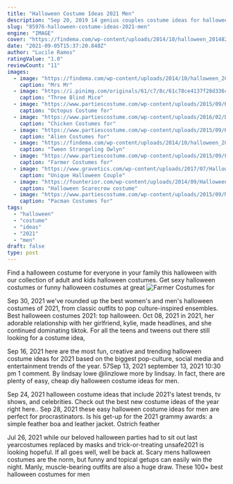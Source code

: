```yaml
---
title: "Halloween Costume Ideas 2021 Men"
description: "Sep 20, 2019 14 genius couples costume ideas for halloween 2021  Time to get to work on that halloween costume! this year, halloween is going to be bigger and better than ever before."
slug: "85976-halloween-costume-ideas-2021-men"
engine: "IMAGE"
cover: "https://findema.com/wp-content/uploads/2014/10/halloween_20148243.jpg"
date: "2021-09-05T15:37:20.848Z"
author: "Lucile Ramos"
ratingValue: "1.0"
reviewCount: "11"
images:
  - image: "https://findema.com/wp-content/uploads/2014/10/halloween_20148243.jpg"
    caption: "Mrs Mr"
  - image: "https://i.pinimg.com/originals/61/c7/8c/61c78ce4137f28d336c266f421df9d1f.jpg"
    caption: "Three Blind Mice"
  - image: "https://www.partiescostume.com/wp-content/uploads/2015/09/Kids-Octopus-Costume.jpg"
    caption: "Octopus Costume for"
  - image: "https://www.partiescostume.com/wp-content/uploads/2016/02/DIY-Chicken-Costume.jpg"
    caption: "Chicken Costumes for"
  - image: "https://www.partiescostume.com/wp-content/uploads/2015/09/Kids-Alien-Costume.jpg"
    caption: "Alien Costumes for"
  - image: "https://findema.com/wp-content/uploads/2014/10/halloween_20146156.jpg"
    caption: "Tween Strangeling Owlyn"
  - image: "https://www.partiescostume.com/wp-content/uploads/2015/09/Farmer-Costume-Toddler.jpg"
    caption: "Farmer Costumes for"
  - image: "https://www.gravetics.com/wp-content/uploads/2017/07/Halloween-DIY-Clown-Makeup-Scary-Clown-Costume.jpg"
    caption: "Unique Halloween Couple"
  - image: "https://founterior.com/wp-content/uploads/2014/09/Halloween-Scarecrow-costume-for-girls.jpg"
    caption: "Halloween Scarecrow costume"
  - image: "https://www.partiescostume.com/wp-content/uploads/2015/09/Miss-Pacman-Costume.jpg"
    caption: "Pacman Costumes for"
tags:
  - "halloween"
  - "costume"
  - "ideas"
  - "2021"
  - "men"
draft: false
type: post
---
```


Find a halloween costume for everyone in your family this halloween with our collection of adult and kids halloween costumes. Get sexy halloween costumes or funny halloween costumes at great
![Farmer Costumes for](https://www.partiescostume.com/wp-content/uploads/2015/09/Farmer-Costume-Toddler.jpg "Farmer Costumes for")

Sep 30, 2021 we&#39;ve rounded up the best women&#39;s and men&#39;s halloween costumes of 2021, from classic outfits to pop culture-inspired ensembles. Best halloween costumes 2021: top halloween. Oct 08, 2021 in 2021, her adorable relationship with her girlfriend, kylie, made headlines, and she continued dominating tiktok. For all the teens and tweens out there still looking for a costume idea,
<!--inArticleAds-->

<!--galleryOne-->

Sep 16, 2021 here are the most fun, creative and trending halloween costume ideas for 2021 based on the biggest pop-culture, social media and entertainment trends of the year. 57Sep 13, 2021 september 13, 2021  10:30 pm  1 comment. By lindsay lowe @linzlowe more by lindsay.  In fact, there are plenty of easy, cheap diy halloween costume ideas for men.
<!--inArticleAds-->

<!--galleryTwo-->

Sep 24, 2021 halloween costume ideas that include 2021's latest trends, tv shows, and celebrities. Check out the best new costume ideas of the year right here.. Sep 28, 2021 these easy halloween costume ideas for men are perfect for procrastinators.  Is his get-up for the 2021 grammy awards: a simple feather boa and leather jacket. Ostrich feather
<!--galleryThree-->

Jul 26, 2021 while our beloved halloween parties had to sit out last yearcostumes replaced by masks and trick-or-treating unsafe2021 is looking hopeful. If all goes well, well be back at. Scary mens halloween costumes are the norm, but funny and topical getups can easily win the night. Manly, muscle-bearing outfits are also a huge draw. These 100+ best halloween costumes for men